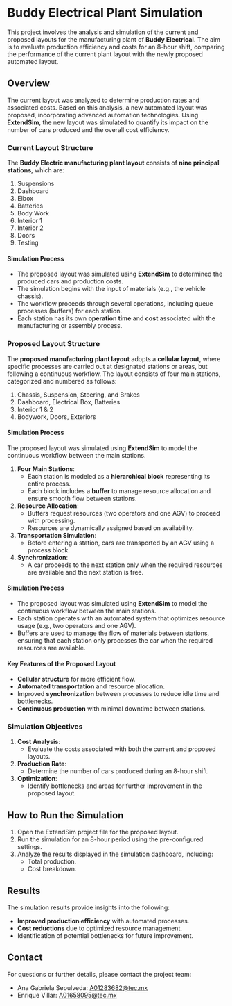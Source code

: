 # Buddy Electrical Plant Simulation

This project involves the analysis and simulation of the current and proposed layouts for the manufacturing plant of **Buddy Electrical**. The aim is to evaluate production efficiency and costs for an 8-hour shift, comparing the performance of the current plant layout with the newly proposed automated layout.

## Overview

The current layout was analyzed to determine production rates and associated costs. Based on this analysis, a new automated layout was proposed, incorporating advanced automation technologies. Using **ExtendSim**, the new layout was simulated to quantify its impact on the number of cars produced and the overall cost efficiency.

### Current Layout Structure

The **Buddy Electric manufacturing plant layout** consists of **nine principal stations**, which are:

1. Suspensions  
2. Dashboard  
3. Elbox  
4. Batteries  
5. Body Work  
6. Interior 1  
7. Interior 2  
8. Doors  
9. Testing  

#### Simulation Process
- The proposed layout was simulated using **ExtendSim** to determined the produced cars and production costs.
- The simulation begins with the input of materials (e.g., the vehicle chassis). 
- The workflow proceeds through several operations, including queue processes (buffers) for each station. 
- Each station has its own **operation time** and **cost** associated with the manufacturing or assembly process.

### Proposed Layout Structure
The **proposed manufacturing plant layout** adopts a **cellular layout**, where specific processes are carried out at designated stations or areas, but following a continuous workflow. The layout consists of four main stations, categorized and numbered as follows:

1. Chassis, Suspension, Steering, and Brakes
2. Dashboard, Electrical Box, Batteries
3. Interior 1 & 2
4. Bodywork, Doors, Exteriors

#### Simulation Process
The proposed layout was simulated using **ExtendSim** to model the continuous workflow between the main stations.
1. **Four Main Stations**:
   - Each station is modeled as a **hierarchical block** representing its entire process.
   - Each block includes a **buffer** to manage resource allocation and ensure smooth flow between stations.
2. **Resource Allocation**:
   - Buffers request resources (two operators and one AGV) to proceed with processing.
   - Resources are dynamically assigned based on availability.
3. **Transportation Simulation**:
   - Before entering a station, cars are transported by an AGV using a process block.
4. **Synchronization**:
   - A car proceeds to the next station only when the required resources are available and the next station is free.

#### Simulation Process
- The proposed layout was simulated using **ExtendSim** to model the continuous workflow between the main stations.
- Each station operates with an automated system that optimizes resource usage (e.g., two operators and one AGV).
- Buffers are used to manage the flow of materials between stations, ensuring that each station only processes the car when the required resources are available.

#### Key Features of the Proposed Layout
- **Cellular structure** for more efficient flow.
- **Automated transportation** and resource allocation.
- Improved **synchronization** between processes to reduce idle time and bottlenecks.
- **Continuous production** with minimal downtime between stations.

### Simulation Objectives

1. **Cost Analysis**:
   - Evaluate the costs associated with both the current and proposed layouts.
2. **Production Rate**:
   - Determine the number of cars produced during an 8-hour shift.
3. **Optimization**:
   - Identify bottlenecks and areas for further improvement in the proposed layout.

## How to Run the Simulation

1. Open the ExtendSim project file for the proposed layout.
2. Run the simulation for an 8-hour period using the pre-configured settings.
3. Analyze the results displayed in the simulation dashboard, including:
   - Total production.
   - Cost breakdown.

## Results

The simulation results provide insights into the following:
- **Improved production efficiency** with automated processes.
- **Cost reductions** due to optimized resource management.
- Identification of potential bottlenecks for future improvement.

## Contact

For questions or further details, please contact the project team:
- Ana Gabriela Sepulveda: [A01283682@tec.mx](mailto:A01283682@tec.mx)
- Enrique Villar: [A01658095@tec.mx](mailto:A01658095@tec.mx)

